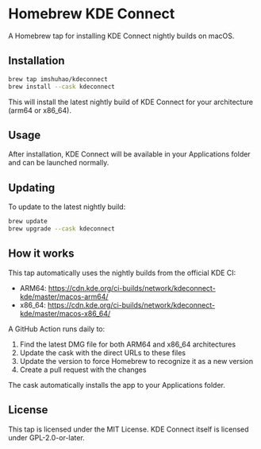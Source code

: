 # Homebrew KDE Connect

A Homebrew tap for installing KDE Connect nightly builds on macOS.

## Installation

```bash
brew tap imshuhao/kdeconnect
brew install --cask kdeconnect
```

This will install the latest nightly build of KDE Connect for your architecture (arm64 or x86_64).

## Usage

After installation, KDE Connect will be available in your Applications folder and can be launched normally.

## Updating

To update to the latest nightly build:

```bash
brew update
brew upgrade --cask kdeconnect
```

## How it works

This tap automatically uses the nightly builds from the official KDE CI:
- ARM64: https://cdn.kde.org/ci-builds/network/kdeconnect-kde/master/macos-arm64/
- x86_64: https://cdn.kde.org/ci-builds/network/kdeconnect-kde/master/macos-x86_64/

A GitHub Action runs daily to:
1. Find the latest DMG file for both ARM64 and x86_64 architectures
2. Update the cask with the direct URLs to these files
3. Update the version to force Homebrew to recognize it as a new version
4. Create a pull request with the changes

The cask automatically installs the app to your Applications folder.

## License

This tap is licensed under the MIT License. KDE Connect itself is licensed under GPL-2.0-or-later.